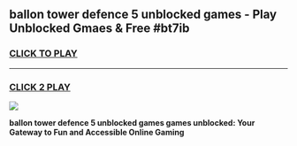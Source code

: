 
## ballon tower defence 5 unblocked games - Play Unblocked Gmaes & Free #bt7ib
<h3>
<a href="https://news.freeplayer.one?title=ballon_tower_defence_5_unblocked_games&ref=24F">CLICK TO PLAY</a></h3>
<hr>

<h3>
<a href="https://news.freeplayer.one?title=ballon_tower_defence_5_unblocked_games&ref=24F">CLICK 2 PLAY</a>
  
</h3>

<a href="https://news.freeplayer.one?title=ballon_tower_defence_5_unblocked_games&ref=24F/"><img src="https://clearcache.store/games.png"></a>


**ballon tower defence 5 unblocked games games unblocked: Your Gateway to Fun and Accessible Online Gaming**
